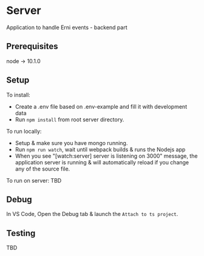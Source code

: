 # Server

Application to handle Erni events - backend part

## Prerequisites

node -> 10.1.0

## Setup

To install:
 * Create a .env file based on .env-example and fill it with development data
 * Run `npm install` from root server directory.

To run locally:
 * Setup & make sure you have mongo running.
 * Run `npm run watch`, wait until webpack builds & runs the Nodejs app
 * When you see "[watch:server] server is listening on 3000" message, the application server is running & will automatically reload if you change any of the source file.

To run on server:
TBD

## Debug 
 In VS Code, Open the Debug tab & launch the `Attach to ts project`.

## Testing

TBD